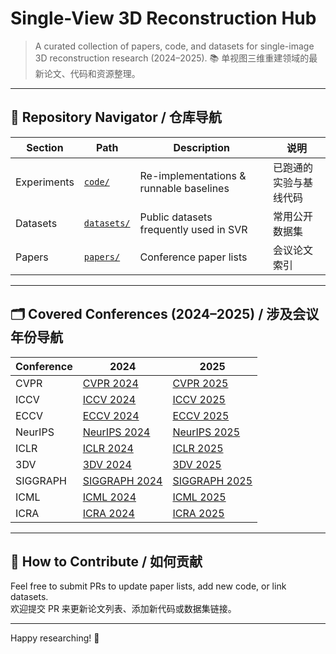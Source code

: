# Single-View 3D Reconstruction Hub

> A curated collection of papers, code, and datasets for single-image 3D reconstruction research (2024–2025). 
> 📚 单视图三维重建领域的最新论文、代码和资源整理。

---

## 🧭 Repository Navigator / 仓库导航

| Section | Path | Description | 说明 |
|---------|------|------------------|-------------|
| Experiments | [`code/`](./code) | Re-implementations & runnable baselines | 已跑通的实验与基线代码 |
| Datasets   | [`datasets/`](./datasets) | Public datasets frequently used in SVR | 常用公开数据集 |
| Papers     | [`papers/`](./papers) | Conference paper lists | 会议论文索引 |

---

## 🗂️ Covered Conferences (2024–2025) / 涉及会议年份导航

| Conference | 2024 | 2025 |
|------------|------|------|
| CVPR | [CVPR 2024](papers/CVPR/2024/README.md) | [CVPR 2025](papers/CVPR/2025/README.md) |
| ICCV | [ICCV 2024](papers/ICCV/2024/README.md) | [ICCV 2025](papers/ICCV/2025/README.md) |
| ECCV | [ECCV 2024](papers/ECCV/2024/README.md) | [ECCV 2025](papers/ECCV/2025/README.md) |
| NeurIPS | [NeurIPS 2024](papers/NeurIPS/2024/README.md) | [NeurIPS 2025](papers/NeurIPS/2025/README.md) |
| ICLR | [ICLR 2024](papers/ICLR/2024/README.md) | [ICLR 2025](papers/ICLR/2025/README.md) |
| 3DV | [3DV 2024](papers/3DV/2024/README.md) | [3DV 2025](papers/3DV/2025/README.md) |
| SIGGRAPH | [SIGGRAPH 2024](papers/SIGGRAPH/2024/README.md) | [SIGGRAPH 2025](papers/SIGGRAPH/2025/README.md) |
| ICML | [ICML 2024](papers/ICML/2024/README.md) | [ICML 2025](papers/ICML/2025/README.md) |
| ICRA | [ICRA 2024](papers/ICRA/2024/README.md) | [ICRA 2025](papers/ICRA/2025/README.md) |

---

## 📌 How to Contribute / 如何贡献

Feel free to submit PRs to update paper lists, add new code, or link datasets.  
欢迎提交 PR 来更新论文列表、添加新代码或数据集链接。

---

Happy researching! 🚀
